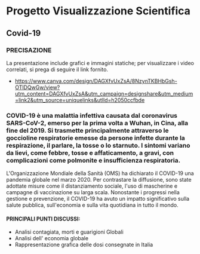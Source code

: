 # Progetto Visualizzazione Scientifica
## Covid-19
### PRECISAZIONE
La presentazione include grafici e immagini statiche; per visualizzare i video correlati, si prega di seguire il link fornito.
- https://www.canva.com/design/DAGXfvUxZsA/8NzynTKBHbGsh-OTlDQwGw/view?utm_content=DAGXfvUxZsA&utm_campaign=designshare&utm_medium=link2&utm_source=uniquelinks&utlId=h2050ccfbde
### COVID-19 è una malattia infettiva causata dal coronavirus SARS-CoV-2, emerso per la prima volta a Wuhan, in Cina, alla fine del 2019. Si trasmette principalmente attraverso le goccioline respiratorie emesse da persone infette durante la respirazione, il parlare, la tosse o lo starnuto. I sintomi variano da lievi, come febbre, tosse e affaticamento, a gravi, con complicazioni come polmonite e insufficienza respiratoria.

L'Organizzazione Mondiale della Sanità (OMS) ha dichiarato il COVID-19 una pandemia globale nel marzo 2020. Per contrastare la diffusione, sono state adottate misure come il distanziamento sociale, l'uso di mascherine e campagne di vaccinazione su larga scala.
Nonostante i progressi nella gestione e prevenzione, il COVID-19 ha avuto un impatto significativo sulla salute pubblica, sull'economia e sulla vita quotidiana in tutto il mondo.

#### PRINCIPALI PUNTI DISCUSSI:
- Analisi contagiata, morti e guarigioni Globali
- Analisi dell' economia globale
- Rappresentazione grafica delle dosi consegnate in Italia
